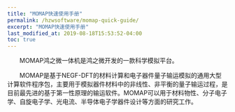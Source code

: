 ```yaml
---
title: "MOMAP快速使用手册"
permalink: /hzwsoftware/momap-quick-guide/
excerpt: "MOMAP快速使用手册"
last_modified_at: 2019-08-18T15:53:52-04:00
toc: true
---
```


 &emsp;&emsp;MOMAP鸿之微一体机是鸿之微开发的一款科学模拟平台。

 &emsp;&emsp;MOMAP是基于NEGF-DFT的材料计算和电子器件量子输运模拟的通用大型计算软件程序包，主要用于模拟器件材料中的非线性、非平衡的量子输运过程，是目前最先进的基于第一性原理的输运软件。MOMAP可以用于材料物性、分子电子学、自旋电子学、光电流、半导体电子学器件设计等方面的研究工作。

